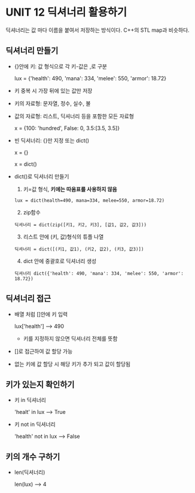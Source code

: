 # UNIT 12 딕셔너리 활용하기
딕셔너리는 값 마다 이름을 붙여서 저장하는 방식이다. C++의 STL map과 비슷하다. 

## 딕셔너리 만들기
- {}안에 키: 값 형식으로 각 키-값은 ,로 구분

    lux = {'health': 490, 'mana': 334, 'melee': 550, 'armor': 18.72}

- 키 중복 시 가장 뒤에 있는 값만 저장
- 키의 자료형: 문자열, 정수, 실수, 불
- 값의 자료형: 리스트, 딕셔너리 등을 포함한 모든 자료형

  x = {100: 'hundred', False: 0, 3.5:[3.5, 3.5]}

- 빈 딕셔너리: {}만 지정 또는 dict()

  x = {}

  x = dict()

- dict()로 딕셔너리 만들기
  1. 키=값 형식, **키에는 따옴표를 사용하지 않음**

    `lux = dict(health=490, mana=334, melee=550, armor=18.72)`

  2. zip함수

    `딕셔너리 = dict(zip([키1, 키2, 키3], [값1, 값2, 값3]))`

  3. 리스트 안에 (키, 값)형식의 튜플 나열

    `딕셔너리 = dict([(키1, 값1), (키2, 값2), (키3, 값3)])`

  4. dict 안에 중괄호로 딕셔너리 생성

    `딕셔너리 dict({'health': 490, 'mana': 334, 'melee': 550, 'armor': 18.72})`

## 딕셔너리 접근
- 배열 처럼 []안에 키 입력

  lux['health'] --> 490

  * 키를 지정하지 않으면 딕셔너리 전체를 뜻함

- []로 접근하여 값 할당 가능
- 없는 키에 값 할당 시 해당 키가 추가 되고 값이 할당됨

## 키가 있는지 확인하기
- 키 in 딕셔너리

  'healt' in lux --> True

- 키 not in 딕셔너리

  'health' not in lux --> False 

## 키의 개수 구하기
- len(딕셔너리)

  len(lux) --> 4
  
